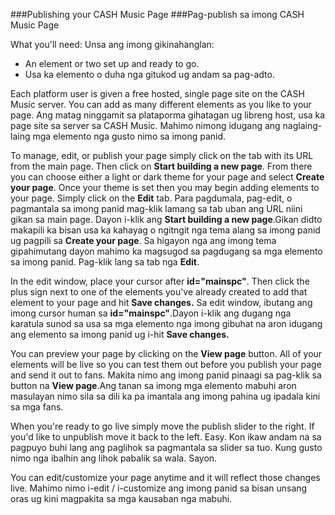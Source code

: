 ###Publishing your CASH Music Page
###Pag-publish sa imong CASH Music Page

What you'll need:
Unsa ang imong gikinahanglan:

- An element or two set up and ready to go. 
- Usa ka elemento o duha nga gitukod ug andam sa pag-adto.

Each platform user is given a free hosted, single page site on the CASH Music server. You can add as many different elements as you like to your page. 
Ang matag ninggamit sa plataporma gihatagan ug libreng host, usa ka page site sa server sa CASH Music. Mahimo nimong idugang ang naglaing-laing mga elemento nga gusto nimo sa imong panid.

To manage, edit, or publish your page simply click on the tab with its URL from the main page. Then click on **Start building a new page**. From there you can choose either a light or dark theme for your page and select **Create your page**. Once your theme is set then you may begin adding elements to your page. Simply click on the **Edit** tab. 
Para pagdumala, pag-edit, o pagmantala sa imong panid mag-klik lamang sa tab uban ang URL niini gikan sa main page. Dayon i-klik ang **Start building a new page**.Gikan didto makapili ka bisan usa ka kahayag o ngitngit nga tema alang sa imong panid ug pagpili sa **Create your page**. Sa higayon nga ang imong tema gipahimutang dayon mahimo ka magsugod sa pagdugang sa mga elemento sa imong panid. Pag-klik lang sa tab nga  **Edit**.

In the edit window, place your cursor after **id="mainspc"**. Then click the plus sign next to one of the elements you've already created to add that element to your page and hit **Save changes.** 
Sa edit window, ibutang ang imong cursor human sa **id="mainspc"**.Dayon i-klik ang dugang nga karatula sunod sa usa sa mga elemento nga imong gibuhat na aron idugang ang elemento sa imong panid ug i-hit **Save changes.** 

You can preview your page by clicking on the **View page** button. All of your elements will be live so you can test them out before you publish your page and send it out to fans. 
Makita nimo ang imong panid pinaagi sa pag-klik sa button na **View page**.Ang tanan sa imong mga elemento mabuhi aron masulayan nimo sila sa dili ka pa imantala ang imong pahina ug ipadala kini sa mga fans.

When you're ready to go live simply move the publish slider to the right. If you'd like to unpublish move it back to the left. Easy. 
Kon ikaw andam na sa pagpuyo buhi lang ang paglihok sa pagmantala sa slider sa tuo. Kung gusto nimo nga ibalhin ang lihok pabalik sa wala. Sayon.

You can edit/customize your page anytime and it will reflect those changes live. 
Mahimo nimo i-edit / i-customize ang imong panid sa bisan unsang oras ug kini magpakita sa mga kausaban nga mabuhi.




